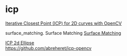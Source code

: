 # icp

[Iterative Closest Point (ICP) for 2D curves with OpenCV](https://www.youtube.com/watch?v=0eBpBxCaYpE)  

surface_matching. Surface Matching
[Surface Matching](https://docs.opencv.org/3.0-beta/modules/surface_matching/doc/surface_matching.html)  

[ICP 2d Ellipse](https://www.youtube.com/watch?v=tfckXoa-wRQ)  
https://github.com/abreheret/icp-opencv  

